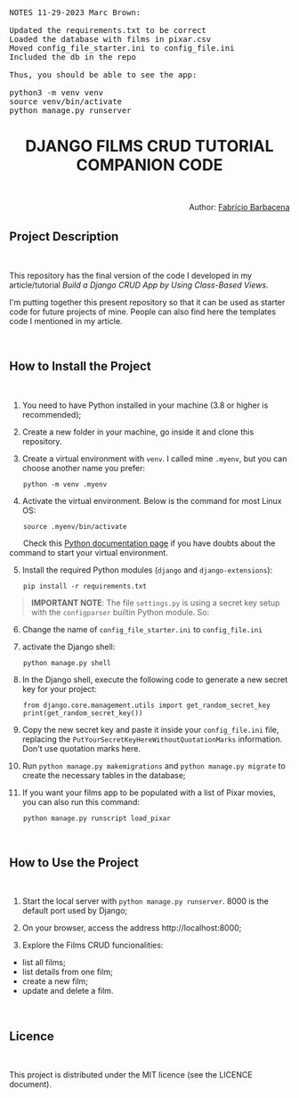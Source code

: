 <pre>
NOTES 11-29-2023 Marc Brown: 

Updated the requirements.txt to be correct
Loaded the database with films in pixar.csv
Moved config_file_starter.ini to config_file.ini
Included the db in the repo
 
Thus, you should be able to see the app:

python3 -m venv venv
source venv/bin/activate
python manage.py runserver
</pre>

<h1 style="text-align: center">DJANGO FILMS CRUD TUTORIAL COMPANION CODE</h1>

<br />
<p style="float: right;">Author: <a href="https://linktr.ee/fabriciobarbacena">Fabrício Barbacena</a></p>
<br />
<br />

## Project Description
<br />

This repository has the final version of the code I developed in my article/tutorial *Build a Django CRUD App by Using Class-Based Views*. 

I'm putting together this present repository so that it can be used as starter code for future projects of mine. People can also find here the templates code I mentioned in my article.

<br />

## How to Install the Project
<br />

1. You need to have Python installed in your machine (3.8 or higher is recommended);

2. Create a new folder in your machine, go inside it and clone this repository. 

3. Create a virtual environment with `venv`. I called mine `.myenv`, but you can choose another name you prefer:

<span style="margin-left: 25px;">```python -m venv .myenv```</span> 

4. Activate the virtual environment. Below is the command for most Linux OS:

<span style="margin-left: 25px;">```source .myenv/bin/activate```</span>

<span style="margin-left: 25px;">Check this [Python documentation page](https://docs.python.org/3/library/venv.html) if you have doubts about the command to start your virtual environment.</span>

5. Install the required Python modules (`django` and `django-extensions`):

<span style="margin-left: 25px;">```pip install -r requirements.txt```</span>

> **IMPORTANT NOTE**: The file `settings.py` is using a secret key setup with the `configparser` builtin Python module. So:

6. Change the name of `config_file_starter.ini` to `config_file.ini`

7. activate the Django shell:

<span style="margin-left: 25px;">```python manage.py shell```</span>

8. In the Django shell, execute the following code to generate a new secret key for your project:

<span style="margin-left: 25px;">```from django.core.management.utils import get_random_secret_key```</span>
<span style="margin-left: 25px;">```print(get_random_secret_key())```</span>


9. Copy the new secret key and paste it inside your `config_file.ini` file, replacing the `PutYourSecretKeyHereWithoutQuotationMarks` information. Don't use quotation marks here.

10. Run `python manage.py makemigrations` and `python manage.py migrate` to create the necessary tables in the database; 

11. If you want your films app to be populated with a list of Pixar movies, you can also run this command:

<span style="margin-left: 25px;">```python manage.py runscript load_pixar```</span>

<br />

## How to Use the Project
<br /> 

1. Start the local server with `python manage.py runserver`. 8000 is the default port used by Django;

2. On your browser, access the address http://localhost:8000;

3. Explore the Films CRUD funcionalities: 

* list all films;
* list details from one film;
* create a new film; 
* update and delete a film.

<br />

## Licence
<br />

This project is distributed under the MIT licence (see the LICENCE document).